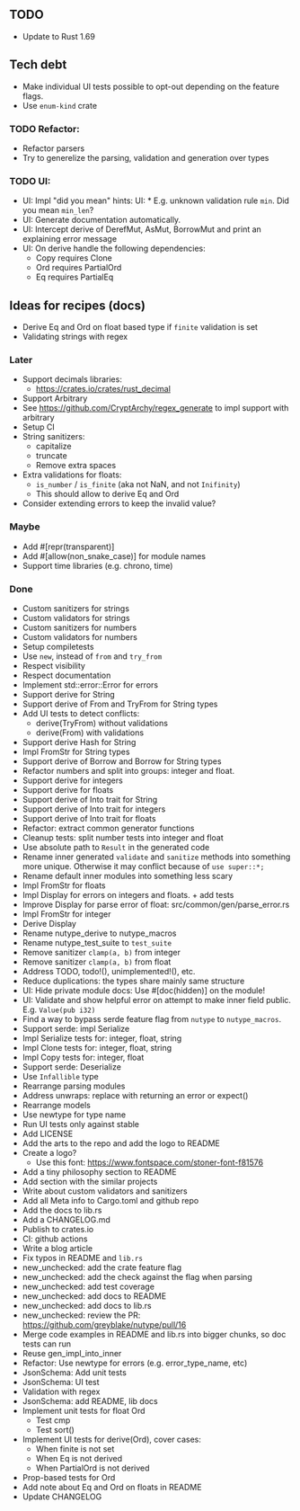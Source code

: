 ## TODO
* Update to Rust 1.69

## Tech debt
* Make individual UI tests possible to opt-out depending on the feature flags.
* Use `enum-kind` crate

### TODO Refactor:
* Refactor parsers
* Try to generelize the parsing, validation and generation over types

### TODO UI:
* UI: Impl  "did you mean" hints:
  UI: * E.g. unknown validation rule `min`. Did you mean `min_len`?
* UI: Generate documentation automatically.
* UI: Intercept derive of DerefMut, AsMut, BorrowMut and print an explaining error message
* UI: On derive handle the following dependencies:
  * Copy requires Clone
  * Ord requires PartialOrd
  * Eq requires PartialEq

## Ideas for recipes (docs)
* Derive Eq and Ord on float based type if `finite` validation is set
* Validating strings with regex


### Later
* Support decimals libraries:
  * https://crates.io/crates/rust_decimal
* Support Arbitrary
* See https://github.com/CryptArchy/regex_generate to impl support with arbitrary
* Setup CI
* String sanitizers:
  * capitalize
  * truncate
  * Remove extra spaces
* Extra validations for floats:
  * `is_number` / `is_finite` (aka not NaN, and not `Inifinity`)
  * This should allow to derive Eq and Ord
* Consider extending errors to keep the invalid value?

### Maybe
* Add #[repr(transparent)]
* Add #[allow(non_snake_case)] for module names
* Support time libraries (e.g. chrono, time)


### Done
* Custom sanitizers for strings
* Custom validators for strings
* Custom sanitizers for numbers
* Custom validators for numbers
* Setup compiletests
* Use `new`, instead of `from` and `try_from`
* Respect visibility
* Respect documentation
* Implement std::error::Error for errors
* Support derive for String
* Support derive of From and TryFrom for String types
* Add UI tests to detect conflicts:
  * derive(TryFrom) without validations
  * derive(From) with validations
* Support derive Hash for String
* Impl FromStr for String types
* Support derive of Borrow<str> and Borrow<String> for String types
* Refactor numbers and split into groups: integer and float.
* Support derive for integers
* Support derive for floats
* Support derive of Into trait for String
* Support derive of Into trait for integers
* Support derive of Into trait for floats
* Refactor: extract common generator functions
* Cleanup tests: split number tests into integer and float
* Use absolute path to `Result` in the generated code
* Rename inner generated `validate` and `sanitize` methods into something more unique. Otherwise it may conflict because of `use super::*;`
* Rename default inner modules into something less scary
* Impl FromStr for floats
* Impl Display for errors on integers and floats. + add tests
* Improve Display for parse error of float: src/common/gen/parse_error.rs
* Impl FromStr for integer
* Derive Display
* Rename nutype_derive to nutype_macros
* Rename nutype_test_suite to `test_suite`
* Remove sanitizer `clamp(a, b)` from integer
* Remove sanitizer `clamp(a, b)` from float
* Address TODO, todo!(), unimplemented!(), etc.
* Reduce duplications: the types share mainly same structure
* UI: Hide private module docs: Use #[doc(hidden)] on the module!
* UI: Validate and show helpful error on attempt to make inner field public. E.g. `Value(pub i32)`
* Find a way to bypass serde feature flag from `nutype` to `nutype_macros`.
* Support serde: impl Serialize
* Impl Serialize tests for: integer, float, string
* Impl Clone tests for: integer, float, string
* Impl Copy tests for: integer, float
* Support serde: Deserialize
* Use `Infallible` type
* Rearrange parsing modules
* Address unwraps: replace with returning an error or expect()
* Rearrange models
* Use newtype for type name
* Run UI tests only against stable
* Add LICENSE
* Add the arts to the repo and add the logo to README
* Create a logo?
  * Use this font: https://www.fontspace.com/stoner-font-f81576
* Add a tiny philosophy section to README
* Add section with the similar projects
* Write about custom validators and sanitizers
* Add all Meta info to Cargo.toml and github repo
* Add the docs to lib.rs
* Add a CHANGELOG.md
* Publish to crates.io
* CI: github actions
* Write a blog article
* Fix typos in README and `lib.rs`
* new_unchecked: add the crate feature flag
* new_unchecked: add the check against the flag when parsing
* new_unchecked: add test coverage
* new_unchecked: add docs to README
* new_unchecked: add docs to lib.rs
* new_unchecked: review the PR: https://github.com/greyblake/nutype/pull/16
* Merge code examples in README and lib.rs into bigger chunks, so doc tests can run
* Reuse gen_impl_into_inner
* Refactor: Use newtype for errors (e.g. error_type_name, etc)
* JsonSchema: Add unit tests
* JsonSchema: UI test
* Validation with regex
* JsonSchema: add README, lib docs
* Implement unit tests for float Ord
  * Test cmp
  * Test sort()
* Implement UI tests for derive(Ord), cover cases:
  * When finite is not set
  * When Eq is not derived
  * When PartialOrd is not derived
* Prop-based tests for Ord
* Add note about Eq and Ord on floats in README
* Update CHANGELOG
